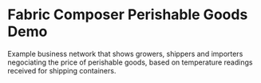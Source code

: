 # Fabric Composer Perishable Goods Demo

Example business network that shows growers, shippers and importers negociating the price
of perishable goods, based on temperature readings received for shipping containers.